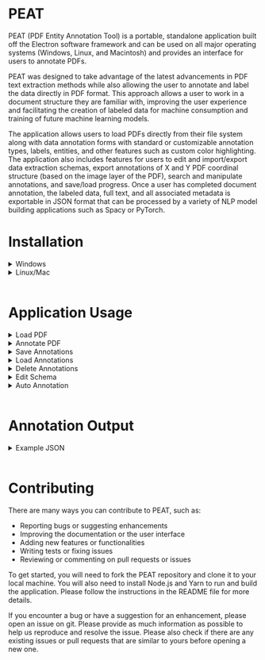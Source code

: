 # PEAT

PEAT (PDF Entity Annotation Tool) is a portable, standalone application built off the Electron software framework and can be used on all major operating systems (Windows, Linux, and Macintosh) and provides an interface for users to annotate PDFs.

PEAT was designed to take advantage of the latest advancements in PDF text extraction methods while also allowing the user to annotate and label the data directly in PDF format. This approach allows a user to work in a document structure they are familiar with, improving the user experience and facilitating the creation of labeled data for machine consumption and training of future machine learning models.

The application allows users to load PDFs directly from their file system along with data annotation forms with standard or customizable annotation types, labels, entities, and other features such as custom color highlighting. The application also includes features for users to edit and import/export data extraction schemas, export annotations of X and Y PDF coordinal structure (based on the image layer of the PDF), search and manipulate annotations, and save/load progress. Once a user has completed document annotation, the labeled data, full text, and all associated metadata is exportable in JSON format that can be processed by a variety of NLP model building applications such as Spacy or PyTorch.

# Installation

<details>
<summary>Windows</summary>

1\. Download latest version from (PEAT_1.1.0)

[https://github.com/USEPA/peat/releases/download/v1.0.1-win/peat-1.0.1.zip](https://github.com/USEPA/peat/releases/download/v1.0.1-win/peat-1.0.1.zip)

2\. Right click 'peat-1.0.1.zip' and select 'Extract All'

---

![](./media/image4.png)

---

3\. Select location and hit _Extract_

---

![](./media/image5.png)

---

4\. From the extracted location double click the *PANDHA_1.1.0*Folder

---

![](./media/image6.png)

---

5\. Double click _PEAT.exe_ to start the application

---

![](./media/image7.png)

---

7\. Select the PDF and Schema (tags.json is including in the PEAT/test
folder) and click _Load_

---

![](./media/image8.png)

---

---

</details>

<details>
<summary>Linux/Mac</summary>

1.  Clone the repo
    `git clone https://github.com/USEPA/peat.git`

2.  Install and download the following prerequisites.

NodeJS: https://nodejs.org/
Yarn: https://yarnpkg.com/

3. In the PEAT directory run yarn to download the depdencies.

`yarn`

4. Run the application

`yarn start`

## 1.3 Packageing

1. In order to build a standalone application for you system run.

`yarn package`

This will create a release folder providing multiple application versions.

</details>
</br>

# Application Usage

<details>
<summary>Load PDF</summary>

1.  Click _File_ in the menu bar and select _Load PDF_.

---

![Graphical user interface, text, application, Word Description
  automatically
  generated](./media/image9.png)

---

2.  Select the PDF file from your computer and click _Open_.

---

![Graphical user interface, application Description automatically
  generated](./media/image10.png)

---

---

![Graphical user interface, text, application, Word Description
  automatically generated](./media/image11.png)

---

---

</details>

<details>
<summary>Annotate PDF</summary>

1.  Highlight text you wish to annotate and select _Add Annotation_.

---

![Graphical user interface, text, application Description automatically
  generated](./media/image12.png)

---

---

2.  Select the annotation type.

---

![](./media/image13.png)

---

---

3.  Hit save

---

![Graphical user interface, text, application Description automatically
  generated](./media/image14.png)

---

---

---

![](./media/image15.png)

---

---

</details>

<details>
<summary>Save Annotations</summary>

1.  Click _File_ in the menu bar and select _Save Annotations_.

---

![Graphical user interface, text, application Description automatically
  generated](./media/image16.png)

---

---

2.  Select a save location on your computer and click _Save Annot File_.

---

![Graphical user interface, application Description automatically
  generated](./media/image17.png)

---

---

</details>

<details>
<summary>Load Annotations</summary>
1.  Click *File* in the menu bar and select *Load Annotations*.

---

![Graphical user interface, text, application, Word Description
  automatically generated](./media/image18.png)

---

---

2.  Select an annotation file and click _Open_

---

![Graphical user interface, text Description automatically
  generated](./media/image19.png)

---

---

---

![Graphical user interface, text, application Description automatically
  generated](./media/image20.png)

---

---

</details>

<details>
<summary>Delete Annotations</summary>

1\. Select annotation you wish to delete from the table in the side bar.

---

![Graphical user interface, text, application, Word Description
  automatically generated](./media/image21.png)

---

---

2\. Click _Delete selected row_ button.

---

![Graphical user interface, text, application, Word Description
  automatically generated](./media/image22.png)

---

---

</details>

<details>
<summary>Edit Schema</summary>

1\. Click *Edit Schema* hyper-link

---

![Graphical user interface Description automatically
  generated](./media/image23.png)

---

---

- Change existing entity

  - Click the text of any entity to edit that entities type.

  - Click the color selector to change the annotation color.

  - Click the trash can icon to delete that entity.

- Add new entity type

  - Click Add Entity Type to add a new entity.

- Save changes

  - Click the Save button.

</details>

<details>
<summary>Auto Annotation</summary>

1\. Type word or phrase to be searched for in *Find in document* search
bar

---

![Graphical user interface, text, application Description automatically
  generated](./media/image24.png)

---

---

2\. Using the arrows (Up or Down) a yellow highlight will cycle through
matches found in the document.

3\. Select entity type from the dropdown box.

---

![Graphical user interface, text, application, Word Description
  automatically generated](./media/image25.png)

---

---

4\. Click Annotate to add an annotation for the current selection.

---

![Graphical user interface, text, application Description automatically
  generated](./media/image26.png)

---

---

</details>
</br>

# Annotation Output
<details>
<summary>Example JSON</summary>

This is an annotated sample of exported annotation data.

```json5
{
    "text": "This is the text of the document",  // Text version of the PDF file, contains full text of the document as a string.
    "relationships": [], // Not yet implimented, experimental feature for creating relational contructs between annotations.
    "schema": { // Schema used to annotate the document
        "annotation_types": [
            {
                "id": "foo", // Unique ID
                "name": "foo", // Text name
                "color": "#ce11dd"  // HTML display color
            }
        ],
        "relationship_types": [] // Not yet implimented
    },
    "highlights": [
        {
            "content": {
                "text": "text of the annotation"  // Text of the annotation highlight as a string.
            },
            "position": {  // Bounding box position of the highlight within the PDF coordinates.
                "boundingRect": {
                    "x1": 66.8515625,
                    "y1": 250.1328125,
                    "x2": 205.14230346679688,
                    "y2": 263.1328125,
                    "width": 763,
                    "height": 1079.0995605399849
                },
                "rects": [ // Can have multiple rects if text spans lines
                    {
                        "x1": 66.8515625,
                        "y1": 250.1328125,
                        "x2": 205.14230346679688,
                        "y2": 263.1328125,
                        "width": 763,
                        "height": 1079.0995605399849,
                        "background": "#70f07b" // Highlight color
                    }
                ],
                "pageNumber": 1
            },
            "comment": {  
                "text": "foo",  // Annotation ID
                "relationship": "",
                "begin": 267,  // Offset coordinates within the document text.
                "end": 298
            },
            "userName": "your_username",
            "timestamp": 1710438139123,
            "id": "34752752411373633" // highlight ID
        }
    ]
}
```
</details>
</br>

# Contributing

There are many ways you can contribute to PEAT, such as:

- Reporting bugs or suggesting enhancements
- Improving the documentation or the user interface
- Adding new features or functionalities
- Writing tests or fixing issues
- Reviewing or commenting on pull requests or issues

To get started, you will need to fork the PEAT repository and clone it to your local machine. You will also need to install Node.js and Yarn to run and build the application. Please follow the instructions in the README file for more details.

If you encounter a bug or have a suggestion for an enhancement, please open an issue on git. Please provide as much information as possible to help us reproduce and resolve the issue. Please also check if there are any existing issues or pull requests that are similar to yours before opening a new one.
